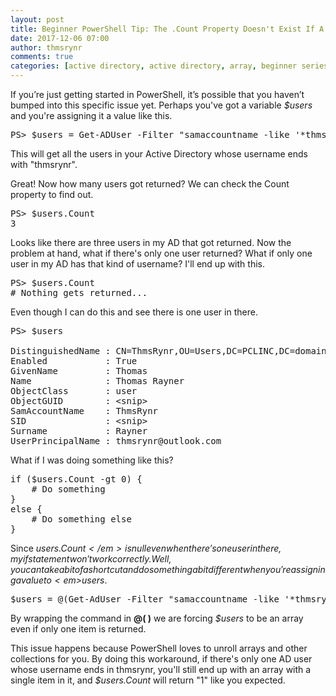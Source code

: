 ```yaml
---
layout: post
title: Beginner PowerShell Tip: The .Count Property Doesn't Exist If A Command Only Returns One Item
date: 2017-12-06 07:00
author: thmsrynr
comments: true
categories: [active directory, active directory, array, beginner series, beginner series, collections, PowerShell, powershell, Uncategorized]
---
```

If you’re just getting started in PowerShell, it’s possible that you haven’t bumped into this specific issue yet. Perhaps you've got a variable <em>$users</em> and you're assigning it a value like this.
<pre class="lang:ps decode:true">PS&gt; $users = Get-ADUser -Filter "samaccountname -like '*thmsrynr'"</pre>
This will get all the users in your Active Directory whose username ends with "thmsrynr".

Great! Now how many users got returned? We can check the Count property to find out.

<!--more-->
<pre class="lang:ps decode:true">PS&gt; $users.Count
3</pre>
Looks like there are three users in my AD that got returned. Now the problem at hand, what if there's only one user returned? What if only one user in my AD has that kind of username? I'll end up with this.
<pre class="lang:ps decode:true">PS&gt; $users.Count
# Nothing gets returned...</pre>
Even though I can do this and see there is one user in there.
<pre class="lang:ps decode:true">PS&gt; $users

DistinguishedName : CN=ThmsRynr,OU=Users,DC=PCLINC,DC=domain,DC=tld
Enabled           : True
GivenName         : Thomas
Name              : Thomas Rayner
ObjectClass       : user
ObjectGUID        : &lt;snip&gt;
SamAccountName    : ThmsRynr
SID               : &lt;snip&gt;
Surname           : Rayner
UserPrincipalName : thmsrynr@outlook.com</pre>
What if I was doing something like this?
<pre class="lang:ps decode:true ">if ($users.Count -gt 0) {
    # Do something
}
else {
    # Do something else
}</pre>
Since <em>$users.Count</em> is null even when there's one user in there, my if statement won't work correctly. Well, you can take a bit of a shortcut and do something a bit different when you're assigning a value to <em>$users</em>.
<pre class="lang:ps decode:true ">$users = @(Get-AdUser -Filter "samaccountname -like '*thmsrynr'")</pre>
By wrapping the command in <strong>@( )</strong> we are forcing <em>$users</em> to be an array even if only one item is returned.

This issue happens because PowerShell loves to unroll arrays and other collections for you. By doing this workaround, if there's only one AD user whose username ends in thmsrynr, you'll still end up with an array with a single item in it, and <em>$users.Count</em> will return "1" like you expected.
